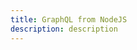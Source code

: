 ```yaml
---
title: GraphQL from NodeJS
description: description
---
```


<inline-fragment src="~/lib/graphqlapi/fragments/graphql-from-node.md"></inline-fragment>
